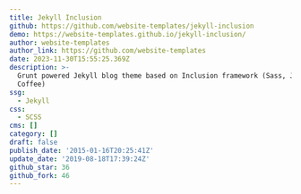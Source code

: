 ```yaml
---
title: Jekyll Inclusion
github: https://github.com/website-templates/jekyll-inclusion
demo: https://website-templates.github.io/jekyll-inclusion/
author: website-templates
author_link: https://github.com/website-templates
date: 2023-11-30T15:55:25.369Z
description: >-
  Grunt powered Jekyll blog theme based on Inclusion framework (Sass, Jade,
  Coffee)
ssg:
  - Jekyll
css:
  - SCSS
cms: []
category: []
draft: false
publish_date: '2015-01-16T20:25:41Z'
update_date: '2019-08-18T17:39:24Z'
github_star: 36
github_fork: 46
---
```

